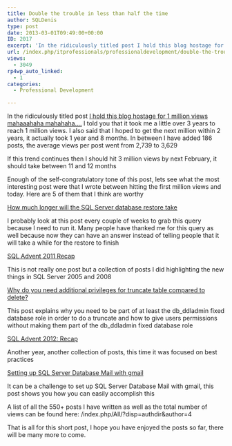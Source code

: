 ```yaml
---
title: Double the trouble in less than half the time
author: SQLDenis
type: post
date: 2013-03-01T09:49:00+00:00
ID: 2017
excerpt: 'In the ridiculously titled post I hold this blog hostage for 1 million views mahaaahaha mahahaha.... I told you that it took me a little over 3 years to reach 1 million views. I also said that I hoped to get the next million within 2 years, it actually&hellip;'
url: /index.php/itprofessionals/professionaldevelopment/double-the-trouble-in-less/
views:
  - 3049
rp4wp_auto_linked:
  - 1
categories:
  - Professional Development

---
```

In the ridiculously titled post [I hold this blog hostage for 1 million views mahaaahaha mahahaha….][1] I told you that it took me a little over 3 years to reach 1 million views. I also said that I hoped to get the next million within 2 years, it actually took 1 year and 8 months. In between I have added 186 posts, the average views per post went from 2,739 to 3,629

If this trend continues then I should hit 3 million views by next February, it should take between 11 and 12 months

Enough of the self-congratulatory tone of this post, lets see what the most interesting post were that I wrote between hitting the first million views and today. Here are 5 of them that I think are worthy

[How much longer will the SQL Server database restore take][2]
  
I probably look at this post every couple of weeks to grab this query because I need to run it. Many people have thanked me for this query as well because now they can have an answer instead of telling people that it will take a while for the restore to finish

[SQL Advent 2011 Recap][3]
  
This is not really one post but a collection of posts I did highlighting the new things in SQL Server 2005 and 2008

[Why do you need additional privileges for truncate table compared to delete?][4]
  
This post explains why you need to be part of at least the db\_ddladmin fixed database role in order to do a truncate and how to give users permissions without making them part of the db\_ddladmin fixed database role

[SQL Advent 2012: Recap][5]
  
Another year, another collection of posts, this time it was focused on best practices

[Setting up SQL Server Database Mail with gmail][6]
  
It can be a challenge to set up SQL Server Database Mail with gmail, this post shows you how you can easily accomplish this

A list of all the 550+ posts I have written as well as the total number of views can be found here: /index.php/All/?disp=authdir&author=4

That is all for this short post, I hope you have enjoyed the posts so far, there will be many more to come.

 [1]: /index.php/ITProfessionals/EthicsIT/i-hold-this-blog-hostage
 [2]: /index.php/DataMgmt/DBAdmin/MSSQLServerAdmin/how-much-longer-will-the
 [3]: /index.php/DataMgmt/DataDesign/sql-advent-2011-recap
 [4]: /index.php/DataMgmt/DBProgramming/MSSQLServer/why-do-you-need-additional
 [5]: /index.php/DataMgmt/DBProgramming/sql-advent-2012-recap
 [6]: /index.php/DataMgmt/DBAdmin/MSSQLServerAdmin/setting-up-sql-server-database